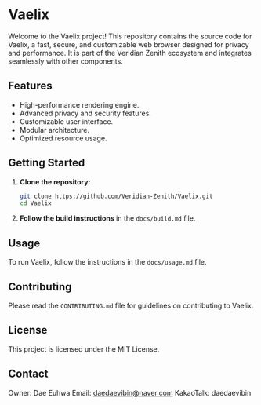 # Vaelix

Welcome to the Vaelix project! This repository contains the source code for Vaelix, a fast, secure, and customizable web browser designed for privacy and performance. It is part of the Veridian Zenith ecosystem and integrates seamlessly with other components.

## Features

* High-performance rendering engine.
* Advanced privacy and security features.
* Customizable user interface.
* Modular architecture.
* Optimized resource usage.

## Getting Started

1. **Clone the repository:**
   ```sh
   git clone https://github.com/Veridian-Zenith/Vaelix.git
   cd Vaelix
   ```

2. **Follow the build instructions** in the `docs/build.md` file.

## Usage

To run Vaelix, follow the instructions in the `docs/usage.md` file.

## Contributing

Please read the `CONTRIBUTING.md` file for guidelines on contributing to Vaelix.

## License

This project is licensed under the MIT License.

## Contact

Owner: Dae Euhwa
Email: daedaevibin@naver.com
KakaoTalk: daedaevibin
